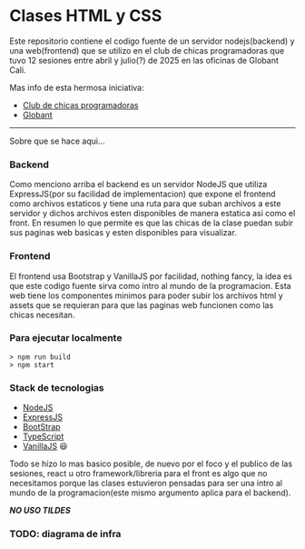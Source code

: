 # Clases HTML y CSS

Este repositorio contiene el codigo fuente de un servidor nodejs(backend) y una web(frontend) que se utilizo en el club de chicas programadoras que tuvo 12 sesiones entre abril y julio(?) de 2025 en las oficinas de Globant Cali.   

Mas info de esta hermosa iniciativa:   

* [Club de chicas programadoras](https://www.chicasprogramadoras.club/)  
* [Globant](https://www.globant.com/be-kind/esg)   

---

Sobre que se hace aqui...

### Backend  

Como menciono arriba el backend es un servidor NodeJS que utiliza ExpressJS(por su facilidad de implementacion) que expone el frontend como archivos estaticos y tiene una ruta para que suban archivos a este servidor y dichos archivos esten disponibles de manera estatica asi como el front. En resumen lo que permite es que las chicas de la clase puedan subir sus paginas web basicas y esten disponibles para visualizar.

### Frontend  

El frontend usa Bootstrap y VanillaJS por facilidad, nothing fancy, la idea es que este codigo fuente sirva como intro al mundo de la programacion. Esta web tiene los componentes minimos para poder subir los archivos html y assets que se requieran para que las paginas web funcionen como las chicas necesitan.

### Para ejecutar localmente

```
> npm run build
> npm start
```

### Stack de tecnologias
- [NodeJS](https://nodejs.org/en)
- [ExpressJS](https://expressjs.com/)
- [BootStrap](https://getbootstrap.com/)
- [TypeScript](https://www.typescriptlang.org/)  
- [VanillaJS](http://vanilla-js.com/) 😆
  

Todo se hizo lo mas basico posible, de nuevo por el foco y el publico de las sesiones, react u otro framework/libreria para el front es algo que no necesitamos porque las clases estuvieron pensadas para ser una intro al mundo de la programacion(este mismo argumento aplica para el backend).

***NO USO TILDES***

### TODO: diagrama de infra 
